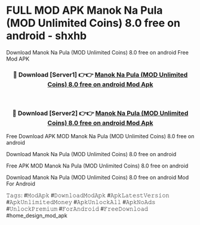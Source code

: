 # FULL MOD APK Manok Na Pula (MOD Unlimited Coins) 8.0 free on android - shxhb
Download Manok Na Pula (MOD Unlimited Coins) 8.0 free on android Free Mod APK

<div align="center">
<h3>🔴 Download [Server1] 👉👉 <a href="https://apk-comot.site?title=Manok_Na_Pula_(MOD_Unlimited_Coins)_8.0_free_on_android">Manok Na Pula (MOD Unlimited Coins) 8.0 free on android Mod Apk</a></h3><br>

<h3>🔴 Download [Server2] 👉👉 <a href="https://apk-comot.site?title=Manok_Na_Pula_(MOD_Unlimited_Coins)_8.0_free_on_android">Manok Na Pula (MOD Unlimited Coins) 8.0 free on android Mod Apk</a></h3>
</div>


Free Download APK MOD Manok Na Pula (MOD Unlimited Coins) 8.0 free on android

Download Manok Na Pula (MOD Unlimited Coins) 8.0 free on android 

Free APK MOD Manok Na Pula (MOD Unlimited Coins) 8.0 free on android 

Download Manok Na Pula (MOD Unlimited Coins) 8.0 free on android Mod For Android

𝚃𝚊𝚐𝚜: #𝙼𝚘𝚍𝙰𝚙𝚔 #𝙳𝚘𝚠𝚗𝚕𝚘𝚊𝚍𝙼𝚘𝚍𝙰𝚙𝚔 #𝙰𝚙𝚔𝙻𝚊𝚝𝚎𝚜𝚝𝚅𝚎𝚛𝚜𝚒𝚘𝚗 #𝙰𝚙𝚔𝚄𝚗𝚕𝚒𝚖𝚒𝚝𝚎𝚍𝙼𝚘𝚗𝚎𝚢 #𝙰𝚙𝚔𝚄𝚗𝚕𝚘𝚌𝚔𝙰𝚕𝚕 #𝙰𝚙𝚔𝙽𝚘𝙰𝚍𝚜 #𝚄𝚗𝚕𝚘𝚌𝚔𝙿𝚛𝚎𝚖𝚒𝚞𝚖 #𝙵𝚘𝚛𝙰𝚗𝚍𝚛𝚘𝚒𝚍 #𝙵𝚛𝚎𝚎𝙳𝚘𝚠𝚗𝚕𝚘𝚊𝚍 #home_design_mod_apk